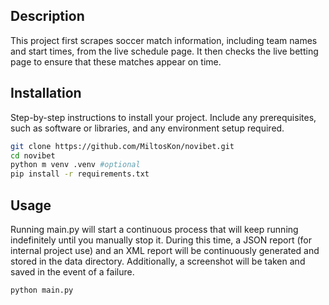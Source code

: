 
## Description
This project first scrapes soccer match information, including team names and start times, from the live schedule page. It then checks the live betting page to ensure that these matches appear on time.

## Installation
Step-by-step instructions to install your project. Include any prerequisites, such as software or libraries, and any environment setup required.

```bash
git clone https://github.com/MiltosKon/novibet.git
cd novibet
python m venv .venv #optional 
pip install -r requirements.txt
```

## Usage
Running main.py will start a continuous process that will keep running indefinitely until you manually stop it. During this time, a JSON report (for internal project use) and an XML report will be continuously generated and stored in the data directory. Additionally, a screenshot will be taken and saved in the event of a failure.
```bash
python main.py
```
